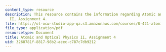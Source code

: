 ```yaml
---
content_type: resource
description: This resource contains the information regarding Atomic and Optical Physics
  II, Assignment 4.
file: https://ol-ocw-studio-app-qa.s3.amazonaws.com/courses/8-421-atomic-and-optical-physics-i-spring-2014/3268781f881798b2aeecc787c7db9212_MIT8_421S14_homeWork4.pdf
file_type: application/pdf
resourcetype: Document
title: Atomic and Optical Physics II, Assignment 4
uid: 3268781f-8817-98b2-aeec-c787c7db9212
---
```

